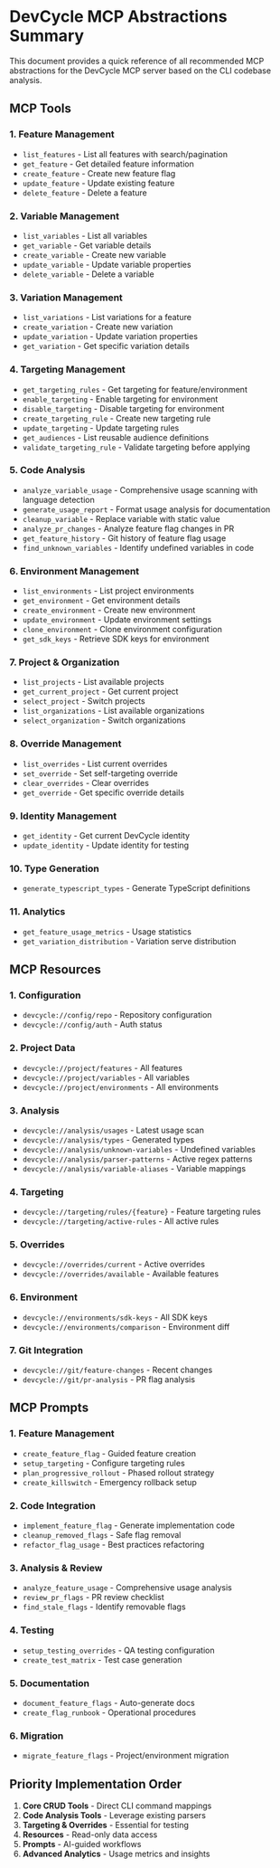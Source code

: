 # DevCycle MCP Abstractions Summary

This document provides a quick reference of all recommended MCP abstractions for the DevCycle MCP server based on the CLI codebase analysis.

## MCP Tools

### 1. Feature Management

- `list_features` - List all features with search/pagination
- `get_feature` - Get detailed feature information  
- `create_feature` - Create new feature flag
- `update_feature` - Update existing feature
- `delete_feature` - Delete a feature

### 2. Variable Management

- `list_variables` - List all variables
- `get_variable` - Get variable details
- `create_variable` - Create new variable
- `update_variable` - Update variable properties
- `delete_variable` - Delete a variable

### 3. Variation Management

- `list_variations` - List variations for a feature
- `create_variation` - Create new variation
- `update_variation` - Update variation properties
- `get_variation` - Get specific variation details

### 4. Targeting Management

- `get_targeting_rules` - Get targeting for feature/environment
- `enable_targeting` - Enable targeting for environment
- `disable_targeting` - Disable targeting for environment
- `create_targeting_rule` - Create new targeting rule
- `update_targeting` - Update targeting rules
- `get_audiences` - List reusable audience definitions
- `validate_targeting_rule` - Validate targeting before applying

### 5. Code Analysis

- `analyze_variable_usage` - Comprehensive usage scanning with language detection
- `generate_usage_report` - Format usage analysis for documentation
- `cleanup_variable` - Replace variable with static value
- `analyze_pr_changes` - Analyze feature flag changes in PR
- `get_feature_history` - Git history of feature flag usage
- `find_unknown_variables` - Identify undefined variables in code

### 6. Environment Management

- `list_environments` - List project environments
- `get_environment` - Get environment details
- `create_environment` - Create new environment
- `update_environment` - Update environment settings
- `clone_environment` - Clone environment configuration
- `get_sdk_keys` - Retrieve SDK keys for environment

### 7. Project & Organization

- `list_projects` - List available projects
- `get_current_project` - Get current project
- `select_project` - Switch projects
- `list_organizations` - List available organizations
- `select_organization` - Switch organizations

### 8. Override Management

- `list_overrides` - List current overrides
- `set_override` - Set self-targeting override
- `clear_overrides` - Clear overrides
- `get_override` - Get specific override details

### 9. Identity Management

- `get_identity` - Get current DevCycle identity
- `update_identity` - Update identity for testing

### 10. Type Generation

- `generate_typescript_types` - Generate TypeScript definitions

### 11. Analytics

- `get_feature_usage_metrics` - Usage statistics
- `get_variation_distribution` - Variation serve distribution

## MCP Resources

### 1. Configuration

- `devcycle://config/repo` - Repository configuration
- `devcycle://config/auth` - Auth status

### 2. Project Data

- `devcycle://project/features` - All features
- `devcycle://project/variables` - All variables
- `devcycle://project/environments` - All environments

### 3. Analysis

- `devcycle://analysis/usages` - Latest usage scan
- `devcycle://analysis/types` - Generated types
- `devcycle://analysis/unknown-variables` - Undefined variables
- `devcycle://analysis/parser-patterns` - Active regex patterns
- `devcycle://analysis/variable-aliases` - Variable mappings

### 4. Targeting

- `devcycle://targeting/rules/{feature}` - Feature targeting rules
- `devcycle://targeting/active-rules` - All active rules

### 5. Overrides

- `devcycle://overrides/current` - Active overrides
- `devcycle://overrides/available` - Available features

### 6. Environment

- `devcycle://environments/sdk-keys` - All SDK keys
- `devcycle://environments/comparison` - Environment diff

### 7. Git Integration

- `devcycle://git/feature-changes` - Recent changes
- `devcycle://git/pr-analysis` - PR flag analysis

## MCP Prompts

### 1. Feature Management

- `create_feature_flag` - Guided feature creation
- `setup_targeting` - Configure targeting rules
- `plan_progressive_rollout` - Phased rollout strategy
- `create_killswitch` - Emergency rollback setup

### 2. Code Integration

- `implement_feature_flag` - Generate implementation code
- `cleanup_removed_flags` - Safe flag removal
- `refactor_flag_usage` - Best practices refactoring

### 3. Analysis & Review

- `analyze_feature_usage` - Comprehensive usage analysis
- `review_pr_flags` - PR review checklist
- `find_stale_flags` - Identify removable flags

### 4. Testing

- `setup_testing_overrides` - QA testing configuration
- `create_test_matrix` - Test case generation

### 5. Documentation

- `document_feature_flags` - Auto-generate docs
- `create_flag_runbook` - Operational procedures

### 6. Migration

- `migrate_feature_flags` - Project/environment migration

## Priority Implementation Order

1. **Core CRUD Tools** - Direct CLI command mappings
2. **Code Analysis Tools** - Leverage existing parsers
3. **Targeting & Overrides** - Essential for testing
4. **Resources** - Read-only data access
5. **Prompts** - AI-guided workflows
6. **Advanced Analytics** - Usage metrics and insights
